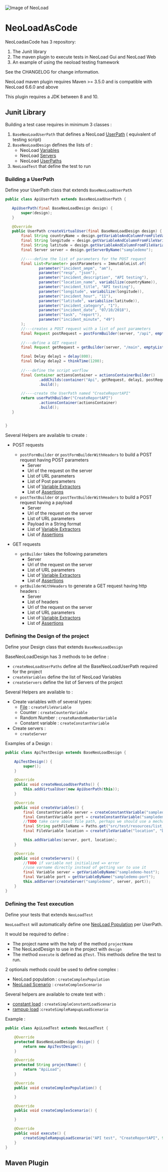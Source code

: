 ![Image of NeoLoad](https://d28h099uturm62.cloudfront.net/wp-content/uploads/2016/12/Neotys-Corporate-Primary.png)

# NeoLoadAsCode

NeoLoadasCode has 3 repository:
  1. The Junit library 
  2. The maven plugin to execute tests in NeoLoad Gui and NeoLoad Web
  3. An example of using the neoload testing framework

See the CHANGELOG for change information.

NeoLoad maven plugin requires Maven >= 3.5.0 and is compatible with NeoLoad 6.6.0 and above

This plugin requires a JDK between 8 and 10. 

## Junit Library

Building a test case requires in minimum 3 classes :
  1. `BaseNeoLoadUserPath` that defines a NeoLoad [UserPath](https://www.neotys.com/documents/doc/neoload/latest/en/html/#787.htm) ( equivalent of testing script)
  2. `BaseNeoLoadDesign` defines the lists of :
     - NeoLoad [Variables](https://www.neotys.com/documents/doc/neoload/latest/en/html/#1057.htm)
     - NeoLoad [Servers](https://www.neotys.com/documents/doc/neoload/latest/en/html/#782.htm)
     - NeoLoad [UserPaths](https://www.neotys.com/documents/doc/neoload/latest/en/html/#787.htm)
  3. `NeoLoadTest` that define the test to run
    
 ### Building a UserPath
 
 Define your UserPath class that extends `BaseNeoLoadUserPath`
 
 ```java
 public class ApiUserPath extends BaseNeoLoadUserPath {
 
 	ApiUserPath(final BaseNeoLoadDesign design) {
 		super(design);
 	}
 
 	@Override
 	public UserPath createVirtualUser(final BaseNeoLoadDesign design) {
 		final String countryName = design.getVariableAndColumnFromFileVariable("location", "Pays");
 		final String longitude = design.getVariableAndColumnFromFileVariable("location", "longitude");
 		final String latitude = design.getVariableAndColumnFromFileVariable("location", "latitude");
 		final Server server = design.getServerByName("sampledemo");
 
 		//----define the list of parameters for the POST request
 		final List<Parameter> postParameters = ImmutableList.of(
 				parameter("incident_ampm", "am"),
 				parameter("resp", "json"),
 				parameter("incident_description", "API testing"),
 				parameter("location_name", variabilize(countryName)),
 				parameter("incident_title", "API testing"),
 				parameter("longitude", variabilize(longitude)),
 				parameter("incident_hour", "11"),
 				parameter("latitude", variabilize(latitude)),
 				parameter("incident_category", "1"),
 				parameter("incident_date", "07/10/2018"),
 				parameter("task", "report"),
 				parameter("incident_minute", "49")
 		);
 		//---creates a POST request with a list of post parameters
 		final Request postRequest = postFormBuilder(server, "/api", emptyList(), postParameters,emptyList(),emptyList()).build();
 		
 		//---define a GET request
 		final Request getRequest = getBuilder(server, "/main", emptyList(),emptyList(),emptyList()).build();
 
 		final Delay delay1 = delay(800);
 		final Delay delay2 = thinkTime(1200);
 		
 		//---define the script worflow
 		final Container actionsContainer = actionsContainerBuilder()
 				.addChilds(container("Api", getRequest, delay1, postRequest, delay2))
 				.build();
 
 		//----create the UserPath named "CreateReportAPI"
 		return userPathBuilder("CreateReportAPI")
 				.actionsContainer(actionsContainer)
 				.build();
 	}
 
 
 }
```
Several Helpers are available to create :
- POST requests
    - `postFormBuilder` or `postFormBuilderWithHeaders` to build a POST request having POST parameters
        - Server
        - Url of the request on the server
        - List of URL parameters
        - List of Post parameters
        - List of [Variable Extractors](https://www.neotys.com/documents/doc/neoload/latest/en/html/#962.htm)
        - List of [Assertions](https://www.neotys.com/documents/doc/neoload/latest/en/html/#957.htm)
    - `postTextBuilder` or `postTextBuilderWithHeaders` to build a POST request having a payload
       - Server
       - Url of the request on the server
       - List of URL parameters
       - Payload in a String format
       - List of [Variable Extractors](https://www.neotys.com/documents/doc/neoload/latest/en/html/#962.htm)
       - List of [Assertions](https://www.neotys.com/documents/doc/neoload/latest/en/html/#957.htm)
   
 
- GET requests
    - `getBuilder` takes the following parameters
         - Server
         - Url of the request on the server
         - List of URL parameters
         - List of [Variable Extractors](https://www.neotys.com/documents/doc/neoload/latest/en/html/#962.htm)
         - List of [Assertions](https://www.neotys.com/documents/doc/neoload/latest/en/html/#957.htm)
    - `getBuilderWithHeaders` to generate a GET request having http headers :
         - Server
         - List of headers
         - Url of the request on the server
         - List of URL parameters
         - List of [Variable Extractors](https://www.neotys.com/documents/doc/neoload/latest/en/html/#962.htm)
         - List of [Assertions](https://www.neotys.com/documents/doc/neoload/latest/en/html/#957.htm)

 
 
### Defining the Design of the project
  
 
 Define your Design class that extends `BaseNeoLoadDesign`
 
 BaseNeoLoadDesign has 3 methods to be define :
 - `createNeoLoadUserPaths` define all the BaseNeoLoadUserPath required for the project
 - `createVariables` define the list of NeoLoad Variables
 - `createServers` define the list of Servers of the project

Several Helpers are available to :
- Create variables with of several types:
    - [File](https://www.neotys.com/documents/doc/neoload/latest/en/html/#1058.htm) : `createFileVariable`
    - Counter : `createCounterVariable` 
    - Random Number : `createRandomNumberVariable`
    - Constant variable : `createConstantVariable`
- Create servers :
    - `createServer`

Examples of a Design :
```java
public class ApiTestDesign extends BaseNeoLoadDesign {

	ApiTestDesign() {
		super();
	}

	@Override
	public void createNeoLoadUserPaths() {
		this.addVirtualUser(new ApiUserPath(this));
	}

	@Override
	public void createVariables() {
		final ConstantVariable server = createConstantVariable("sampledemo-host", "sampledemo.neotys.com");
		final ConstantVariable port = createConstantVariable("sampledemo-port", "80");
		//TODO take care about file path, perhaps we should use a mechanism to copy the source file to the NeoLoad project folder ?
		final String pathFileName = Paths.get("src/test/resources/list_capital.csv").toAbsolutePath().toString();
		final FileVariable location = createFileVariable("location", "Data Set for the location", pathFileName, true, ";", Variable.VariableScope.GLOBAL, Variable.VariableNoValuesLeftBehavior.CYCLE, Variable.VariableOrder.RANDOM, Variable.VariablePolicy.EACH_ITERATION, 1);

		this.addVariables(server, port, location);
	}

	@Override
	public void createServers() {
		//TODO if variable not initialized => error
		//use varname directly instead of getting var to use it
		final Variable server = getVariableByName("sampledemo-host");
		final Variable port = getVariableByName("sampledemo-port");
		this.addServer(createServer("sampledemo", server, port));
	}
}
```
### Defining the Test execution

Define your tests that extends  `NeoLoadTest`

`NeoLoadTest` will automatically define one [NeoLoad Population](https://www.neotys.com/documents/doc/neoload/latest/en/html/#1049.htm) per UserPath.

It would be required to define :
- The project name with the help of the method `projectName`
- The NeoLaodDesign to use in the project with `design`
- The method `execute` is defined as `@Test`. This methods define the test to run.

2 optionals methods could be used to define complex :
- NeoLoad population : `createComplexPopulation`
- [NeoLoad Scenario](https://www.neotys.com/documents/doc/neoload/latest/en/html/#1337.htm) : `createComplexScenario`

Several helpers are available to create test with :
- [constant load](https://www.neotys.com/documents/doc/neoload/latest/en/html/#1340.htm) : `createSimpleConstantLoadScenario`
- [rampup load](https://www.neotys.com/documents/doc/neoload/latest/en/html/#1340.htm) :`createSimpleRampupLoadScenario`

Example :
```java
public class ApiLoadTest extends NeoLoadTest {

	@Override
	protected BaseNeoLoadDesign design() {
		return new ApiTestDesign();
	}

	@Override
	protected String projectName() {
		return "ApiLoad";
	}

	@Override
	public void createComplexPopulation() {

	}

	@Override
	public void createComplexScenario() {

	}

	@Override
	public void execute() {
		createSimpleRampupLoadScenario("API test", "CreateReportAPI", 90, 1, 1, Optional.empty(),5);
	}
}

```

## Maven Plugin

